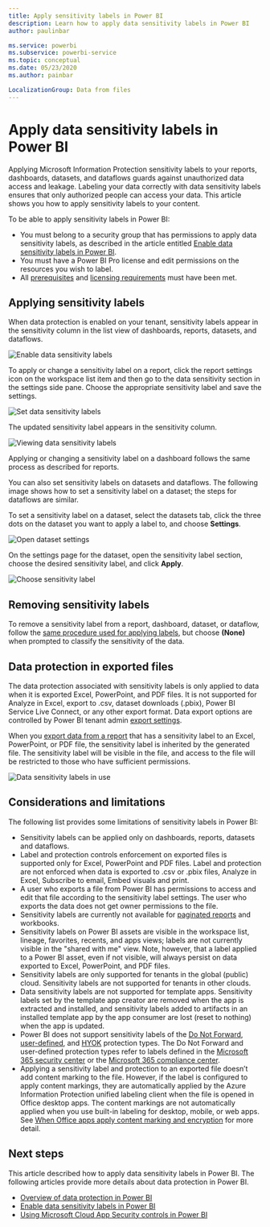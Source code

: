 ```yaml
---
title: Apply sensitivity labels in Power BI
description: Learn how to apply data sensitivity labels in Power BI
author: paulinbar

ms.service: powerbi
ms.subservice: powerbi-service
ms.topic: conceptual
ms.date: 05/23/2020
ms.author: painbar

LocalizationGroup: Data from files
---
```

# Apply data sensitivity labels in Power BI

Applying Microsoft Information Protection sensitivity labels to your reports, dashboards, datasets, and dataflows guards against unauthorized data access and leakage. Labeling your data correctly with data sensitivity labels ensures that only authorized people can access your data. This article shows you how to apply sensitivity labels to your content.

To be able to apply sensitivity labels in Power BI:
* You must belong to a security group that has permissions to apply data sensitivity labels, as described in the article entitled [Enable data sensitivity labels in Power BI](../admin/service-security-enable-data-sensitivity-labels.md#enable-data-sensitivity-labels).
* You must have a Power BI Pro license and edit permissions on the resources you wish to label.
* All [prerequisites](../admin/service-security-data-protection-overview.md#requirements-for-using-sensitivity-labels-in-power-bi) and [licensing requirements](../admin/service-security-data-protection-overview.md#licensing) must have been met.

## Applying sensitivity labels

When data protection is enabled on your tenant, sensitivity labels appear in the sensitivity column in the list view of dashboards, reports, datasets, and dataflows.

![Enable data sensitivity labels](media/service-security-apply-data-sensitivity-labels/apply-data-sensitivity-labels-01.png)

To apply or change a sensitivity label on a report, click the report settings icon on the workspace list item and then go to the data sensitivity section in the settings side pane. Choose the appropriate sensitivity label and save the settings.

![Set data sensitivity labels](media/service-security-apply-data-sensitivity-labels/apply-data-sensitivity-labels-02.png)

The updated sensitivity label appears in the sensitivity column. 

![Viewing data sensitivity labels](media/service-security-apply-data-sensitivity-labels/apply-data-sensitivity-labels-03.png)

Applying or changing a sensitivity label on a dashboard follows the same process as described for reports. 

You can also set sensitivity labels on datasets and dataflows. The following image shows how to set a sensitivity label on a dataset; the steps for dataflows are similar.

To set a sensitivity label on a dataset, select the datasets tab, click the three dots on the dataset you want to apply a label to, and choose **Settings**.

![Open dataset settings](media/service-security-apply-data-sensitivity-labels/apply-data-sensitivity-labels-05.png)

On the settings page for the dataset, open the sensitivity label section, choose the desired sensitivity label, and click **Apply**.

![Choose sensitivity label](media/service-security-apply-data-sensitivity-labels/apply-data-sensitivity-labels-06.png)

## Removing sensitivity labels
To remove a sensitivity label from a report, dashboard, dataset, or dataflow, follow the [same procedure used for applying labels](#applying-sensitivity-labels), but choose **(None)** when prompted to classify the sensitivity of the data. 

## Data protection in exported files

The data protection associated with sensitivity labels is only applied to data when it is exported Excel, PowerPoint, and PDF files. It is not supported for Analyze in Excel, export to .csv, dataset downloads (.pbix), Power BI Service Live Connect, or any other export format. Data export options are controlled by Power BI tenant admin [export settings](../service-admin-portal.md#export-and-sharing-settings).

When you [export data from a report](https://docs.microsoft.com/power-bi/consumer/end-user-export) that has a sensitivity label to an Excel, PowerPoint, or PDF file, the sensitivity label is inherited by the generated file. The sensitivity label will be visible in the file, and access to the file will be restricted to those who have sufficient permissions.

![Data sensitivity labels in use](media/service-security-apply-data-sensitivity-labels/apply-data-sensitivity-labels-04b.png)

## Considerations and limitations

The following list provides some limitations of sensitivity labels in Power BI:
* Sensitivity labels can be applied only on dashboards, reports, datasets and dataflows.
* Label and protection controls enforcement on exported files is supported only for Excel, PowerPoint and PDF files. Label and protection are not enforced when data is exported to .csv or .pbix files, Analyze in Excel, Subscribe to email, Embed visuals and print.
* A user who exports a file from Power BI has permissions to access and edit that file according to the sensitivity label settings. The user who exports the data does not get owner permissions to the file.
* Sensitivity labels are currently not available for [paginated reports](../paginated-reports/report-builder-power-bi.md) and workbooks.
* Sensitivity labels on Power BI assets are visible in the workspace list, lineage, favorites, recents, and apps views; labels are not currently visible in the "shared with me" view. Note, however, that a label applied to a Power BI asset, even if not visible, will always persist on data exported to Excel, PowerPoint, and PDF files.
* Sensitivity labels are only supported for tenants in the global (public) cloud. Sensitivity labels are not supported for tenants in other clouds.
* Data sensitivity labels are not supported for template apps. Sensitivity labels set by the template app creator are removed when the app is extracted and installed, and sensitivity labels added to artifacts in an installed template app by the app consumer are lost (reset to nothing) when the app is updated.
* Power BI does not support sensitivity labels of the [Do Not Forward](https://docs.microsoft.com/microsoft-365/compliance/encryption-sensitivity-labels?view=o365-worldwide#let-users-assign-permissions), [user-defined](https://docs.microsoft.com/microsoft-365/compliance/encryption-sensitivity-labels?view=o365-worldwide#let-users-assign-permissions), and [HYOK](https://docs.microsoft.com/azure/information-protection/configure-adrms-restrictions) protection types. The Do Not Forward and user-defined protection types refer to labels defined in the [Microsoft 365 security center](https://security.microsoft.com/) or the [Microsoft 365 compliance center](https://compliance.microsoft.com/).
* Applying a sensitivity label and protection to an exported file doesn’t add content marking to the file. However, if the label is configured to apply content markings, they are automatically applied by the Azure Information Protection unified labeling client when the file is opened in Office desktop apps. The content markings are not automatically applied when you use built-in labeling for desktop, mobile, or web apps. See [When Office apps apply content marking and encryption](https://docs.microsoft.com/microsoft-365/compliance/sensitivity-labels-office-apps?view=o365-worldwide#when-office-apps-apply-content-marking-and-encryption) for more detail.

## Next steps

This article described how to apply data sensitivity labels in Power BI. The following articles provide more details about data protection in Power BI. 

* [Overview of data protection in Power BI](../admin/service-security-data-protection-overview.md)
* [Enable data sensitivity labels in Power BI](../admin/service-security-enable-data-sensitivity-labels.md)
* [Using Microsoft Cloud App Security controls in Power BI](../admin/service-security-using-microsoft-cloud-app-security-controls.md)